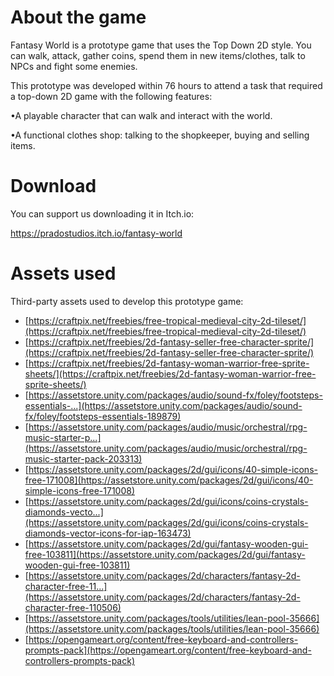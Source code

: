# About the game
Fantasy World is a prototype game that uses the Top Down 2D style. You can walk, attack, gather coins, spend them in new items/clothes, talk to NPCs and fight some enemies.

This prototype was developed within 76 hours to attend a task that required a top-down 2D game with the following features:

•A playable character that can walk and interact with the world.

•A functional clothes shop: talking to the shopkeeper, buying and selling items.

# Download
You can support us downloading it in Itch.io:

https://pradostudios.itch.io/fantasy-world

# Assets used
Third-party assets used to develop this prototype game:

*   [https://craftpix.net/freebies/free-tropical-medieval-city-2d-tileset/](https://craftpix.net/freebies/free-tropical-medieval-city-2d-tileset/)
*   [](https://craftpix.net/freebies/2d-fantasy-seller-free-character-sprite/)[https://craftpix.net/freebies/2d-fantasy-seller-free-character-sprite/](https://craftpix.net/freebies/2d-fantasy-seller-free-character-sprite/)
*   [](https://craftpix.net/freebies/2d-fantasy-woman-warrior-free-sprite-sheets/)[https://craftpix.net/freebies/2d-fantasy-woman-warrior-free-sprite-sheets/](https://craftpix.net/freebies/2d-fantasy-woman-warrior-free-sprite-sheets/)
*   [https://assetstore.unity.com/packages/audio/sound-fx/foley/footsteps-essentials-...](https://assetstore.unity.com/packages/audio/sound-fx/foley/footsteps-essentials-189879)
*   [](https://assetstore.unity.com/packages/audio/music/orchestral/rpg-music-starter-pack-203313)[https://assetstore.unity.com/packages/audio/music/orchestral/rpg-music-starter-p...](https://assetstore.unity.com/packages/audio/music/orchestral/rpg-music-starter-pack-203313)
*   [https://assetstore.unity.com/packages/2d/gui/icons/40-simple-icons-free-171008](https://assetstore.unity.com/packages/2d/gui/icons/40-simple-icons-free-171008)
*   [https://assetstore.unity.com/packages/2d/gui/icons/coins-crystals-diamonds-vecto...](https://assetstore.unity.com/packages/2d/gui/icons/coins-crystals-diamonds-vector-icons-for-iap-163473)
*   [https://assetstore.unity.com/packages/2d/gui/fantasy-wooden-gui-free-103811](https://assetstore.unity.com/packages/2d/gui/fantasy-wooden-gui-free-103811)
*   [](https://assetstore.unity.com/packages/2d/characters/fantasy-2d-character-free-110506)[https://assetstore.unity.com/packages/2d/characters/fantasy-2d-character-free-11...](https://assetstore.unity.com/packages/2d/characters/fantasy-2d-character-free-110506)
*   [https://assetstore.unity.com/packages/tools/utilities/lean-pool-35666](https://assetstore.unity.com/packages/tools/utilities/lean-pool-35666)
*   [https://opengameart.org/content/free-keyboard-and-controllers-prompts-pack](https://opengameart.org/content/free-keyboard-and-controllers-prompts-pack)
